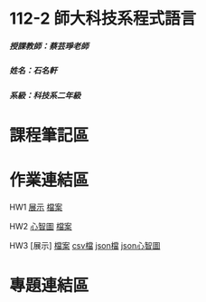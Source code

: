 # 112-2 師大科技系程式語言
##### 授課教師：蔡芸琤老師
##### 姓名：石名軒
##### 系級：科技系二年級
# 課程筆記區
# 作業連結區
HW1 [展示](https://www.youtube.com/watch?v=JGyh-pOPkMo) [檔案](https://github.com/seanshih8787/112-2/blob/main/%E4%BD%9C%E6%A5%AD%E4%B8%80.ipynb)

HW2 [心智圖](https://github.com/seanshih8787/112-2/blob/main/%E4%BD%9C%E6%A5%AD%E4%BA%8C_%E8%A6%96%E8%A6%BA%E7%95%AB%E5%9C%96%E8%A1%A8.png) [檔案](https://github.com/seanshih8787/112-2/blob/main/%E4%BD%9C%E6%A5%AD%E4%BA%8C.ipynb)

HW3 [展示] [檔案](https://github.com/seanshih8787/112-2/blob/main/%E7%B6%B2%E8%B7%AF%E7%88%AC%E8%9F%B2ptt.ipynb) [csv檔](https://github.com/seanshih8787/112-2/blob/main/data.csv) [json檔](https://github.com/seanshih8787/112-2/blob/main/data.json) [json心智圖](https://github.com/seanshih8787/112-2/blob/main/%E7%B6%B2%E8%B7%AF%E7%88%AC%E8%9F%B2%E5%BF%83%E6%99%BA%E5%9C%96.png)
# 專題連結區
